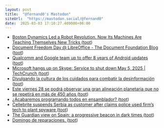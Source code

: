 ```yaml
---
layout: post
title:  "@fernand0's Mastodon"
siteUrl:  "https://mastodon.social/@fernand0"
date:  2025-03-03 17:10:27.409000+00:00
---
```

*  [Boston Dynamics Led a Robot Revolution. Now Its Machines Are Teaching Themselves New Tricks ](https://www.wired.com/story/boston-dynamics-led-a-robot-revolution-now-its-machines-are-teaching-themselves-new-tricks) ([toot](https://mastodon.social/@fernand0/114099606480622368))
*  [Document Freedom Day @ LibreOffice - The Document Foundation Blog ](https://blog.documentfoundation.org/blog/2025/02/26/dfd-at-libreoffice) ([toot](https://mastodon.social/@fernand0/114099421948497167))
*  [Qualcomm and Google team up to offer 8 years of Android updates ](https://arstechnica.com/gadgets/2025/02/qualcomm-and-google-team-up-to-offer-8-years-of-android-updates) ([toot](https://mastodon.social/@fernand0/114099254806167643))
*  [Microsoft hangs up on Skype: Service to shut down May 5, 2025 \| TechCrunch ](https://techcrunch.com/2025/02/28/microsoft-hangs-up-on-skype-service-to-shut-down-may-5-2025) ([toot](https://mastodon.social/@fernand0/114098417731628366))
*  [Divulgando la cultura de los cuidados para combatir la desinformación ](https://www.unizar.es/actualidad/vernoticia_ng.php?id=8849) ([toot](https://mastodon.social/@fernand0/114098180622964518))
*  [Este viernes 28 se podrá observar una gran alineación planetaria que no se repetirá en más de 450 años ](https://www.unizar.es/actualidad/vernoticia_ng.php?id=8849) ([toot](https://mastodon.social/@fernand0/114097936037137225))
*  [¿Acabaremos programando todos en ensamblador? ](https://www.datanalytics.com/2025/02/27/programacion-ensamblador) ([toot](https://mastodon.social/@fernand0/114097722024569694))
*  [Cellebrite suspends Serbia as customer after claims police used firm’s tech to plant spyware   ](https://devnews.tech/cellebrite-suspends-serbia-as-customer-after-claims-police-used-firms-tech-to-plant-spyware/) ([toot](https://mastodon.social/@fernand0/114096048731697352))
*  [The Guardian view on Spain: a progressive beacon in dark times ](https://www.theguardian.com/commentisfree/2025/feb/26/the-guardian-view-on-spain-a-progressive-beacon-in-dark-time) ([toot](https://mastodon.social/@fernand0/114095158648220194))
*  [Domingo de reparaciones. ](https://avecesunafoto.wordpress.com/2025/03/02/domingo-de-reparaciones) ([toot](https://mastodon.social/@fernand0/114094312901550793))
